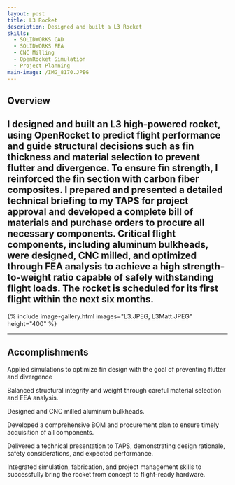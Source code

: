 ```yaml
---
layout: post
title: L3 Rocket
description: Designed and built a L3 Rocket
skills: 
  - SOLIDWORKS CAD
  - SOLIDWORKS FEA
  - CNC Milling
  - OpenRocket Simulation
  - Project Planning
main-image: /IMG_8170.JPEG
---
```


## Overview
I designed and built an L3 high-powered rocket, using OpenRocket to predict flight performance and guide structural decisions such as fin thickness and material selection to prevent flutter and divergence. To ensure fin strength, I reinforced the fin section with carbon fiber composites. I prepared and presented a detailed technical briefing to my TAPS for project approval and developed a complete bill of materials and purchase orders to procure all necessary components. Critical flight components, including aluminum bulkheads, were designed, CNC milled, and optimized through FEA analysis to achieve a high strength-to-weight ratio capable of safely withstanding flight loads. The rocket is scheduled for its first flight within the next six months.
---

{% include image-gallery.html images="L3.JPEG, L3Matt.JPEG" height="400" %}

---

## Accomplishments
Applied simulations to optimize fin design with the goal of preventing flutter and divergence

Balanced structural integrity and weight through careful material selection and FEA analysis.

Designed and CNC milled aluminum bulkheads.

Developed a comprehensive BOM and procurement plan to ensure timely acquisition of all components.

Delivered a technical presentation to TAPS, demonstrating design rationale, safety considerations, and expected performance.

Integrated simulation, fabrication, and project management skills to successfully bring the rocket from concept to flight-ready hardware.
